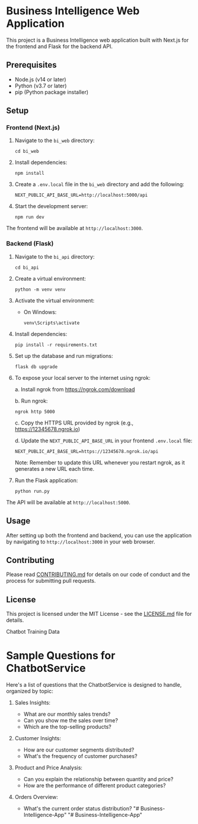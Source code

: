 # Business Intelligence Web Application

This project is a Business Intelligence web application built with Next.js for the frontend and Flask for the backend API.

## Prerequisites

- Node.js (v14 or later)
- Python (v3.7 or later)
- pip (Python package installer)

## Setup

### Frontend (Next.js)

1. Navigate to the `bi_web` directory:
   ```
   cd bi_web
   ```

2. Install dependencies:
   ```
   npm install
   ```

3. Create a `.env.local` file in the `bi_web` directory and add the following:
   ```
   NEXT_PUBLIC_API_BASE_URL=http://localhost:5000/api
   ```

4. Start the development server:
   ```
   npm run dev
   ```

The frontend will be available at `http://localhost:3000`.

### Backend (Flask)

1. Navigate to the `bi_api` directory:
   ```
   cd bi_api
   ```

2. Create a virtual environment:
   ```
   python -m venv venv
   ```

3. Activate the virtual environment:
   - On Windows:
     ```
     venv\Scripts\activate
     ```
   
4. Install dependencies:
   ```
   pip install -r requirements.txt
   ```

5. Set up the database and run migrations:
   ```
   flask db upgrade
   ```

7. To expose your local server to the internet using ngrok:
   
   a. Install ngrok from https://ngrok.com/download
   
   b. Run ngrok:
      ```
      ngrok http 5000
      ```
   
   c. Copy the HTTPS URL provided by ngrok (e.g., https://12345678.ngrok.io)
   
   d. Update the `NEXT_PUBLIC_API_BASE_URL` in your frontend `.env.local` file:
      ```
      NEXT_PUBLIC_API_BASE_URL=https://12345678.ngrok.io/api
      ```
   
   Note: Remember to update this URL whenever you restart ngrok, as it generates a new URL each time.

6. Run the Flask application:
   ```
   python run.py
   ```

The API will be available at `http://localhost:5000`.

## Usage

After setting up both the frontend and backend, you can use the application by navigating to `http://localhost:3000` in your web browser.

## Contributing

Please read [CONTRIBUTING.md](CONTRIBUTING.md) for details on our code of conduct and the process for submitting pull requests.

## License

This project is licensed under the MIT License - see the [LICENSE.md](LICENSE.md) file for details.


Chatbot Training Data

# Sample Questions for ChatbotService

Here's a list of questions that the ChatbotService is designed to handle, organized by topic:

1. Sales Insights:
   - What are our monthly sales trends?
   - Can you show me the sales over time?
   - Which are the top-selling products?

2. Customer Insights:
   - How are our customer segments distributed?
   - What's the frequency of customer purchases?

3. Product and Price Analysis:
   - Can you explain the relationship between quantity and price?
   - How are the performance of different product categories?   

4. Orders Overview:
   - What's the current order status distribution? "# Business-Intelligence-App" 
"# Business-Intelligence-App" 

